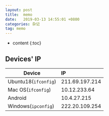 ```yaml
---
layout: post
title:  memo
date:   2019-03-13 14:55:01 +0800
categories: 杂记
tag: memo
---
```

* content
{:toc}



## Devices' IP

| Device               | IP             |
| -------------------- | :------------- |
| Ubuntu18(`ifconfig`) | 211.69.197.214 |
| Mac OS(`ifconfig`)   | 10.12.233.64   |
| Android              | 10.4.27.215    |
| Windows(`ipconfig`)  | 222.20.109.254 |

